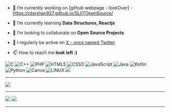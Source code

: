 

- 🔭 I’m currently working on [github webpage - lookOver] - https://rdarshan927.github.io/SLIITOpenSource/

- 🌱 I’m currently learning **Data Structures, Reactjs**

- 👯 I’m looking to collaborate on **Open Source Projects**

<!-- 👨‍💻 All of my projects are available at [peterkimanzi](https://peterkimanzi.netlify.app/)-->

- 📝 I regularly be active on [X - once named Twitter](https://twitter.com/RDarshan927)

<!--- 💬 Ask me about ** Laravel, Vue, APIs, PHP, Strapi,SEO **-->

- 📫 How to reach me **look left :)**

<!--## 🌐 Socials:
[![LinkedIn](https://img.shields.io/badge/LinkedIn-%230077B5.svg?logo=linkedin&logoColor=white)](https://linkedin.com/in/rdarshan927) [![Twitter](https://img.shields.io/badge/Twitter-%231DA1F2.svg?logo=Twitter&logoColor=white)](https://twitter.com/rdarshan927) [![Codepen](https://img.shields.io/badge/Codepen-000000?style=for-the-badge&logo=codepen&logoColor=white)](https://codepen.io/rdarshan927) [![Reddit](https://img.shields.io/badge/Reddit-%23FF4500.svg?logo=Reddit&logoColor=white)](https://reddit.com/user/rdarshan927) [![Medium](https://img.shields.io/badge/Medium-12100E?logo=medium&logoColor=white)](https://medium.com/@rdarshan927) [![Pinterest](https://img.shields.io/badge/Pinterest-%23E60023.svg?logo=Pinterest&logoColor=white)](https://pinterest.com/rdarshan927) [![Quora](https://img.shields.io/badge/Quora-%23B92B27.svg?logo=Quora&logoColor=white)](https://quora.com/profile/rdarshan927)  [![Stack Overflow](https://img.shields.io/badge/-Stackoverflow-FE7A16?logo=stack-overflow&logoColor=white)](https://stackoverflow.com/users/rdarshan927) [![Instagram](https://img.shields.io/badge/Instagram-%23E4405F.svg?logo=Instagram&logoColor=white)](https://instagram.com/rdarshan927) [![TikTok](https://img.shields.io/badge/TikTok-%23000000.svg?logo=TikTok&logoColor=white)](https://tiktok.com/@rdarshan927) [![Twitch](https://img.shields.io/badge/Twitch-%239146FF.svg?logo=Twitch&logoColor=white)](https://twitch.tv/rdarshan927)-->



![C](https://img.shields.io/badge/c-%2300599C.svg?style=for-the-badge&logo=c&logoColor=white) ![C++](https://img.shields.io/badge/c++-%2300599C.svg?style=for-the-badge&logo=c%2B%2B&logoColor=white) ![PHP](https://img.shields.io/badge/php-%23777BB4.svg?style=for-the-badge&logo=php&logoColor=white) ![HTML5](https://img.shields.io/badge/html5-%23E34F26.svg?style=for-the-badge&logo=html5&logoColor=white) ![CSS3](https://img.shields.io/badge/css3-%231572B6.svg?style=for-the-badge&logo=css3&logoColor=white) ![JavaScript](https://img.shields.io/badge/javascript-%23323330.svg?style=for-the-badge&logo=javascript&logoColor=%23F7DF1E) ![Java](https://img.shields.io/badge/java-%23ED8B00.svg?style=for-the-badge&logo=java&logoColor=white) ![Kotlin](https://img.shields.io/badge/kotlin-%230095D5.svg?style=for-the-badge&logo=kotlin&logoColor=white) ![Python](https://img.shields.io/badge/python-3670A0?style=for-the-badge&logo=python&logoColor=ffdd54) ![Canva](https://img.shields.io/badge/Canva-%2300C4CC.svg?style=for-the-badge&logo=Canva&logoColor=white) ![LINUX](https://img.shields.io/badge/Linux-FCC624?style=for-the-badge&logo=linux&logoColor=black)
[![](https://visitcount.itsvg.in/api?id=rdarshan927&icon=0&color=0)](https://rdarshan927.github.io/)


---

![](https://github-profile-trophy.vercel.app/?username=rdarshan927&theme=discord&no-frame=true&no-bg=true&margin-w=30)

---
<!--img align="right" alt="Coder GIF" height=170 width=250 src="https://cdn.dribbble.com/users/730703/screenshots/6581243/avento.gif" />
<img align="right" alt="Coder GIF" width=35% src="https://blogger.googleusercontent.com/img/b/R29vZ2xl/AVvXsEhVPZuj_11cG9howtp5uj68wJISI6DiWi71ea3QFzjcFnwTmISjtTIbhKCpX_oABXPUFjL5iuAt7l78uJzekQMklNS53H7H93PjHHjQQrSm_uwNgGTr8l_StZ6uO5kThFf3rq8ekuek-MGtq0t2FJVdRIUqO3U4VlWnXwmArzsVKNmILnpQbW2TNXfGuJ8/s320/darshanr.gif" />
<!--img align="left" alt="Coder GIF" height=194 width=280  src="https://i.pinimg.com/originals/e4/26/70/e426702edf874b181aced1e2fa5c6cde.gif" />


<!--![](https://github-readme-stats.vercel.app/api?username=rdarshan927&theme=vue-dark&hide_border=false&include_all_commits=true&count_private=true)<br/-->
![](https://github-readme-streak-stats.herokuapp.com/?user=rdarshan927&theme=vue-dark&hide_border=true)
![](https://github-readme-stats.vercel.app/api/top-langs/?username=rdarshan927&theme=vue-dark&hide_border=true&include_all_commits=true&count_private=true&layout=compact) 



<!--## 🏆 GitHub Trophies
![](https://github-profile-trophy.vercel.app/?username=rdarshan927&theme=discord&no-frame=false&no-bg=true&margin-w=4)

<!--### ✍️ Programming Quotes
![](https://quotes-github-readme.vercel.app/api?type=horizontal&theme=tokyonight)-->

<!--### 🔝 Top Contributed Repo
![](https://github-contributor-stats.vercel.app/api?username=rdarshan927&limit=5&theme=dark&combine_all_yearly_contributions=true)-->

---


  <!--## 💰 You can help me by Donating
  [![BuyMeACoffee](https://img.shields.io/badge/Buy%20Me%20a%20Coffee-ffdd00?style=for-the-badge&logo=buy-me-a-coffee&logoColor=black)](https://buymeacoffee.com/rdarshan927) 

  
<!-- Proudly created with GPRM ( https://gprm.itsvg.in ) >

[![MasterHead](https://blogger.googleusercontent.com/img/b/R29vZ2xl/AVvXsEhVPZuj_11cG9howtp5uj68wJISI6DiWi71ea3QFzjcFnwTmISjtTIbhKCpX_oABXPUFjL5iuAt7l78uJzekQMklNS53H7H93PjHHjQQrSm_uwNgGTr8l_StZ6uO5kThFf3rq8ekuek-MGtq0t2FJVdRIUqO3U4VlWnXwmArzsVKNmILnpQbW2TNXfGuJ8/s320/darshanr.gif")](https://www.linkedin.com/in/rdarshan927)


---



<!--picture>
  <source media="(prefers-color-scheme: dark)" srcset="https://raw.githubusercontent.com/typio/typio/output/github-contribution-grid-snake-dark.svg">
  <source media="(prefers-color-scheme: light)" srcset="https://raw.githubusercontent.com/typio/typio/output/github-contribution-grid-snake.svg">
  <img width='59%'  alt="github contribution grid snake animation" src="https://raw.githubusercontent.com/typio/typio/output/github-contribution-grid-snake.svg">
  <img  alt="github contribution grid snake animation" src="https://raw.githubusercontent.com/typio/typio/output/github-contribution-grid-snake.svg">
</picture>

